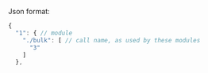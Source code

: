 Json format:

```javascript
{
  "1": { // module
    "./bulk": [ // call name, as used by these modules
      "3"
    ]
  },
```